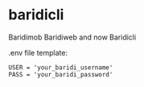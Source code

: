 # baridicli
Baridimob Baridiweb and now Baridicli

.env file template:
```dotenv
USER = 'your_baridi_username'
PASS = 'your_baridi_password'
```
